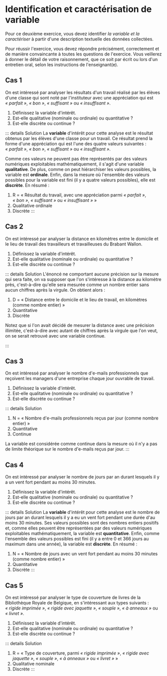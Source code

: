 # Identification et caractérisation de variable

Pour ce deuxième exercice, vous devez identifier *la variable et la caractériser* à partir d'une description textuelle des données collectées.

Pour réussir l'exercice, vous devez répondre précisément, correctement et de manière convaincante à toutes les questions de l'exercice. Vous veillerez à donner le détail de votre raisonnement, que ce soit par écrit ou lors d'un entretien oral, selon les instructions de l'enseignant(e).

## Cas 1

On est intéressé par analyser les résultats d'un travail réalisé par les élèves d'une classe qui sont noté par l'instituteur avec une appréciation qui est <i>«&nbsp;parfait&nbsp;»</i>, <i>«&nbsp;bon&nbsp;»</i>, <i>«&nbsp;suffisant&nbsp;»</i> ou <i>«&nbsp;insuffisant&nbsp;»</i>.
1. Définissez la variable d'intérêt.
1. Est-elle qualitative (nominale ou ordinale) ou quantitative ?
1. Est-elle discrète ou continue ?

::: details Solution
La **variable** d'intérêt pour cette analyse est le résultat obtenus par les élèves d'une classe pour un travail. Ce résultat prend la forme d'une appréciation qui est l'une des quatre valeurs suivantes : <i>«&nbsp;parfait&nbsp;»</i>, <i>«&nbsp;bon&nbsp;»</i>, <i>«&nbsp;suffisant&nbsp;»</i> ou <i>«&nbsp;insuffisant&nbsp;»</i>.

Comme ces valeurs ne peuvent pas être représentés par des valeurs numériques exploitables mathématiquement, il s'agit d'une variable **qualitative**. De plus, comme on peut hiérarchiser les valeurs possibles, la variable est **ordinale**. Enfin, dans la mesure où l'ensemble des valeurs possibles pour la variable est fini (il y a quatre valeurs possibles), elle est **discrète**. En résumé :
1. R = «&nbsp;Résultat du travail, avec une appréciation parmi <i>«&nbsp;parfait&nbsp;»</i>, <i>«&nbsp;bon&nbsp;»</i>, <i>«&nbsp;suffisant&nbsp;»</i> ou <i>«&nbsp;insuffisant&nbsp;»</i>&nbsp;»
1. Qualitative ordinale
1. Discrète
:::

## Cas 2

On est intéressé par analyser la distance en kilomètres entre le domicile et le lieu de travail des travailleurs et travailleuses du Brabant Wallon.
1. Définissez la variable d'intérêt.
1. Est-elle qualitative (nominale ou ordinale) ou quantitative ?
1. Est-elle discrète ou continue ?

::: details Solution
L'énoncé ne comportant aucune précision sur la mesure qui sera faite, on va supposer que l'on s'intéresse à la distance au kilomètre près, c'est-à-dire qu'elle sera mesurée comme un nombre entier sans aucun chiffres après la virgule. On obtient alors :
1. D = «&nbsp;Distance entre le domicile et le lieu de travail, en kilomètres (comme nombre entier)&nbsp;»
1. Quantitative
1. Discrète

Notez que si l'on avait décidé de mesurer la distance avec une précision illimitée, c'est-à-dire avec autant de chiffres après la virgule que l'on veut, on se serait retrouvé avec une variable continue.

:::

## Cas 3

On est intéressé par analyser le nombre d'e-mails professionnels que reçoivent les managers d'une entreprise chaque jour ouvrable de travail.
1. Définissez la variable d'intérêt.
1. Est-elle qualitative (nominale ou ordinale) ou quantitative ?
1. Est-elle discrète ou continue ?

::: details Solution
1. N = «&nbsp;Nombre d'e-mails professionnels reçus par jour (comme nombre entier)&nbsp;»
1. Quantitative
1. Continue

La variable est considérée comme continue dans la mesure où il n'y a pas de limite théorique sur le nombre d'e-mails reçus par jour.
:::

## Cas 4

On est intéressé par analyser le nombre de jours par an durant lesquels il y a un vent fort pendant au moins 30 minutes.
1. Définissez la variable d'intérêt.
1. Est-elle qualitative (nominale ou ordinale) ou quantitative ?
1. Est-elle discrète ou continue ?

::: details Solution
La **variable** d'intérêt pour cette analyse est le nombre de jours par an durant lesquels il y a eu un vent fort pendant une durée d'au moins 30 minutes. Ses valeurs possibles sont des nombres entiers positifs et, comme elles peuvent être représentées par des valeurs numériques exploitables mathématiquement, la variable est **quantitative**. Enfin, comme l'ensemble des valeurs possibles est fini (il y a entre $0$ et $366$ jours au maximum dans une année), la variable est **discrète**. En résumé :
1. N = «&nbsp;Nombre de jours avec un vent fort pendant au moins 30 minutes (comme nombre entier)&nbsp;»
1. Quantitative
1. Discrète
:::

## Cas 5

On est intéressé par analyser le type de couverture de livres de la Bibliothèque Royale de Belgique, en s'intéressant aux types suivants : <i>«&nbsp;rigide imprimée&nbsp;»</i>, <i>«&nbsp;rigide avec jaquette&nbsp;»</i>, <i>«&nbsp;souple&nbsp;»</i>, <i>«&nbsp;à anneaux&nbsp;»</i> ou <i>«&nbsp;livret&nbsp;»</i>.
1. Définissez la variable d'intérêt.
1. Est-elle qualitative (nominale ou ordinale) ou quantitative ?
1. Est-elle discrète ou continue ?

::: details Solution
1. R = «&nbsp;Type de couverture, parmi <i>«&nbsp;rigide imprimée&nbsp;»</i>, <i>«&nbsp;rigide avec jaquette&nbsp;»</i>, <i>«&nbsp;souple&nbsp;»</i>, <i>«&nbsp;à anneaux&nbsp;»</i> ou <i>«&nbsp;livret&nbsp;»</i>&nbsp;»
1. Qualitative nominale
1. Discrète
:::
